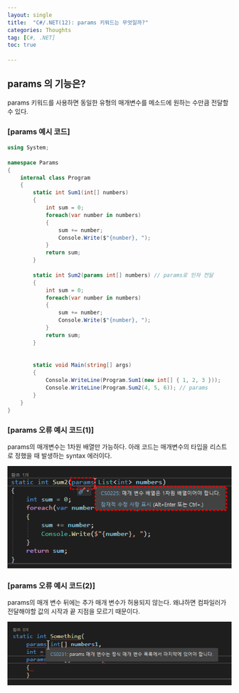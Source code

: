 ```yaml
---
layout: single
title:  "C#/.NET(12): params 키워드는 무엇일까?"
categories: Thoughts
tag: [C#, .NET]
toc: true 

---
```


## params 의 기능은?

params 키워드를 사용하면 동일한 유형의 매개변수를 메소드에 원하는 수만큼 전달할 수 있다.



### [params 예시  코드]

```c#
using System;

namespace Params
{
	internal class Program
	{
		static int Sum1(int[] numbers)
		{
			int sum = 0;
			foreach(var number in numbers)
			{
				sum += number;
				Console.Write($"{number}, ");
			}
			return sum;
		}

		static int Sum2(params int[] numbers) // params로 인자 전달
		{
			int sum = 0;
			foreach(var number in numbers)
			{
				sum += number;
				Console.Write($"{number}, ");
			}
			return sum;
		}


		static void Main(string[] args)
		{
			Console.WriteLine(Program.Sum1(new int[] { 1, 2, 3 }));
			Console.WriteLine(Program.Sum2(4, 5, 6)); // params
		}
	}
}
```



### [params 오류 예시 코드(1)]

params의 매개변수는 1차원 배열만 가능하다. 아래 코드는 매개변수의 타입을 리스트로 정했을 때 발생하는 syntax 에러이다.

![image-20220702132351216](/assets/img/image-20220702132351216.png)



### [params 오류 예시 코드(2)]

params의 매개 변수 뒤에는 추가 매개 변수가 허용되지 않는다. 왜냐하면 컴파일러가 전달해야할 값의 시작과 끝 지점을 모르기 때문이다. 

![image-20220702133231459](/assets/img/image-20220702133231459.png)